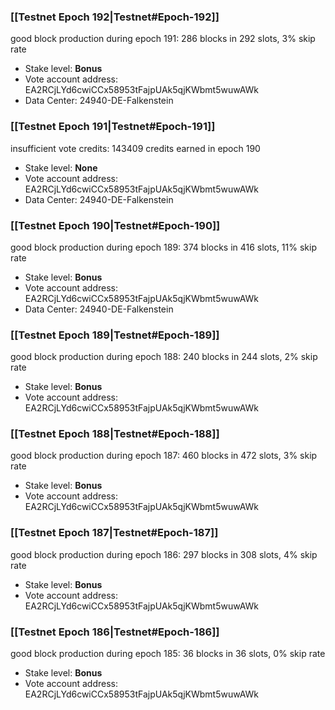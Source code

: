 ### [[Testnet Epoch 192|Testnet#Epoch-192]]
good block production during epoch 191: 286 blocks in 292 slots, 3% skip rate
* Stake level: **Bonus**
* Vote account address: EA2RCjLYd6cwiCCx58953tFajpUAk5qjKWbmt5wuwAWk
* Data Center: 24940-DE-Falkenstein
### [[Testnet Epoch 191|Testnet#Epoch-191]]
insufficient vote credits: 143409 credits earned in epoch 190
* Stake level: **None**
* Vote account address: EA2RCjLYd6cwiCCx58953tFajpUAk5qjKWbmt5wuwAWk
* Data Center: 24940-DE-Falkenstein
### [[Testnet Epoch 190|Testnet#Epoch-190]]
good block production during epoch 189: 374 blocks in 416 slots, 11% skip rate
* Stake level: **Bonus**
* Vote account address: EA2RCjLYd6cwiCCx58953tFajpUAk5qjKWbmt5wuwAWk
* Data Center: 24940-DE-Falkenstein
### [[Testnet Epoch 189|Testnet#Epoch-189]]
good block production during epoch 188: 240 blocks in 244 slots, 2% skip rate
* Stake level: **Bonus**
* Vote account address: EA2RCjLYd6cwiCCx58953tFajpUAk5qjKWbmt5wuwAWk
### [[Testnet Epoch 188|Testnet#Epoch-188]]
good block production during epoch 187: 460 blocks in 472 slots, 3% skip rate
* Stake level: **Bonus**
* Vote account address: EA2RCjLYd6cwiCCx58953tFajpUAk5qjKWbmt5wuwAWk
### [[Testnet Epoch 187|Testnet#Epoch-187]]
good block production during epoch 186: 297 blocks in 308 slots, 4% skip rate
* Stake level: **Bonus**
* Vote account address: EA2RCjLYd6cwiCCx58953tFajpUAk5qjKWbmt5wuwAWk
### [[Testnet Epoch 186|Testnet#Epoch-186]]
good block production during epoch 185: 36 blocks in 36 slots, 0% skip rate
* Stake level: **Bonus**
* Vote account address: EA2RCjLYd6cwiCCx58953tFajpUAk5qjKWbmt5wuwAWk
